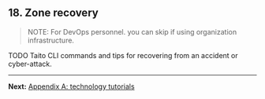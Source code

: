 ## 18. Zone recovery

> NOTE: For DevOps personnel. you can skip if using organization infrastructure.

TODO Taito CLI commands and tips for recovering from an accident or cyber-attack.

---

**Next:** [Appendix A: technology tutorials](a-technology-tutorials)
